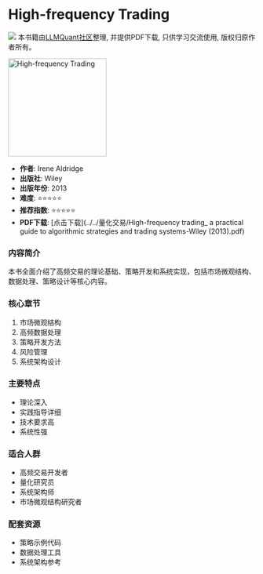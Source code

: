 # High-frequency Trading

![](https://fastly.jsdelivr.net/gh/bucketio/img3@main/2024/09/04/1725464231869-e0b2f727-2a0f-4270-bf6c-31ddc350426a.gif)
本书籍由[LLMQuant社区](https://llmquant.com/)整理, 并提供PDF下载, 只供学习交流使用, 版权归原作者所有。

<img src="cover.jpg" alt="High-frequency Trading" width="200"/>

- **作者**: Irene Aldridge
- **出版社**: Wiley
- **出版年份**: 2013
- **难度**: ⭐⭐⭐⭐⭐
- **推荐指数**: ⭐⭐⭐⭐⭐
- **PDF下载**: [点击下载](../../量化交易/High-frequency trading_ a practical guide to algorithmic strategies and trading systems-Wiley (2013).pdf)

### 内容简介
本书全面介绍了高频交易的理论基础、策略开发和系统实现，包括市场微观结构、数据处理、策略设计等核心内容。

### 核心章节
1. 市场微观结构
2. 高频数据处理
3. 策略开发方法
4. 风险管理
5. 系统架构设计

### 主要特点
- 理论深入
- 实践指导详细
- 技术要求高
- 系统性强

### 适合人群
- 高频交易开发者
- 量化研究员
- 系统架构师
- 市场微观结构研究者

### 配套资源
- 策略示例代码
- 数据处理工具
- 系统架构参考
